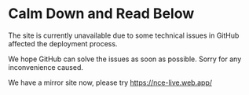 # Calm Down and Read Below

The site is currently unavailable due to some technical issues in GitHub affected the deployment process.

We hope GitHub can solve the issues as soon as possible. Sorry for any inconvenience caused.

We have a mirror site now, please try https://nce-live.web.app/
